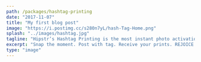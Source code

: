 ```yaml
---
path: /packages/hashtag-printing
date: "2017-11-07"
title: "My first blog post"
image: "https://i.postimg.cc/s280n7yL/hash-Tag-Home.png"
splash: "../images/hashtag.jpg"
tagline: "Hipstr’s Hashtag Printing is the most instant photo activation ever… We guarantee a good time, every time."
excerpt: "Snap the moment. Post with tag. Receive your prints. REJOICE & REPEAT."
type: "image"
---
```

